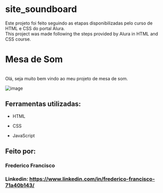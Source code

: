 # site_soundboard
Este projeto foi feito seguindo as etapas disponibilizadas pelo curso de HTML e CSS do portal Alura.
</br>
This project was made following the steps provided by Alura in HTML and CSS course.

# Mesa de Som
</br>Olá, seja muito bem vindo ao meu projeto de mesa de som.

![image](https://github.com/freddygmf/site_two_soundboard/blob/main/images/Sem%20t%C3%ADtulo.png)

## Ferramentas utilizadas:

* HTML

* CSS

* JavaScript

## Feito por:

### Frederico Francisco

### Linkedin: https://www.linkedin.com/in/frederico-francisco-71a40b143/

